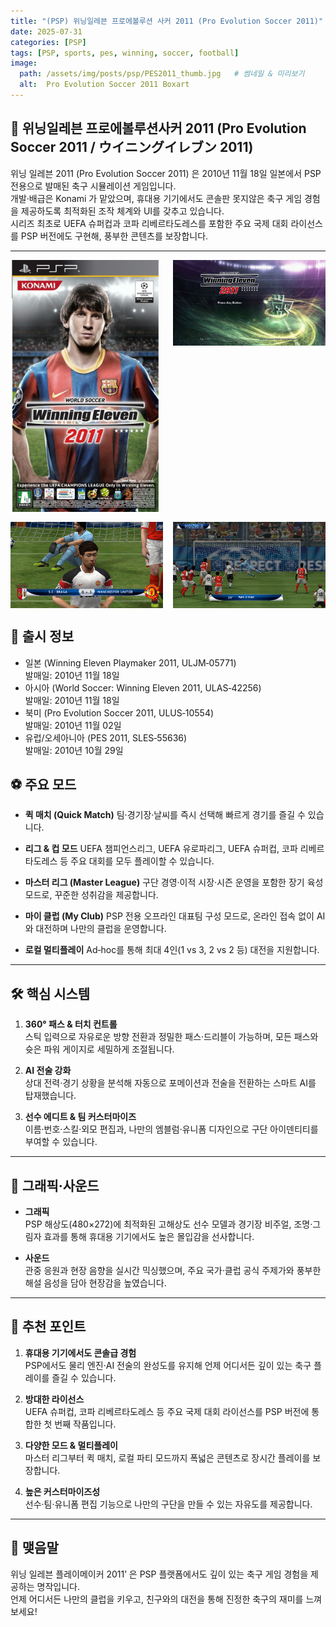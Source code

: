 ```yaml
---
title: "(PSP) 위닝일레븐 프로에볼루션 사커 2011 (Pro Evolution Soccer 2011)"
date: 2025-07-31
categories: [PSP]
tags: [PSP, sports, pes, winning, soccer, football]
image:
  path: /assets/img/posts/psp/PES2011_thumb.jpg   # 썸네일 & 미리보기
  alt:  Pro Evolution Soccer 2011 Boxart
---
```


## 📜 위닝일레븐 프로에볼루션사커 2011 (Pro Evolution Soccer 2011 / ウイニングイレブン 2011)

위닝 일레븐 2011 (Pro Evolution Soccer 2011) 은 2010년 11월 18일 일본에서 PSP 전용으로 발매된 축구 시뮬레이션 게임입니다.  
개발·배급은 Konami 가 맡았으며, 휴대용 기기에서도 콘솔판 못지않은 축구 게임 경험을 제공하도록 최적화된 조작 체계와 UI를 갖추고 있습니다.  
시리즈 최초로 UEFA 슈퍼컵과 코파 리베르타도레스를 포함한 주요 국제 대회 라이선스를 PSP 버전에도 구현해, 풍부한 콘텐츠를 보장합니다.  

---

<!-- <img src="/assets/img/posts/ps1/DQM_front.jpg" alt="DQM 표지">
![DQM표지](/assets/img/posts/ps1/DQM_front.jpg){: width="250px" } -->

<div style="display: grid; grid-template-columns: repeat(2, 1fr); gap: 1rem;">
  <img src="/assets/img/posts/psp/PES2011_front.jpg" alt="위닝2011 표지">
  <img src="/assets/img/posts/psp/PES2011_title.jpg" alt="위닝2011 타이틀">
  <img src="/assets/img/posts/psp/PES2011_sc1.png" alt="위닝2011 스샷">
  <img src="/assets/img/posts/psp/PES2011_sc2.png" alt="위닝2011 스샷">
</div>


## 📅 출시 정보
- 일본 (Winning Eleven Playmaker 2011, ULJM‑05771)  
발매일: 2010년 11월 18일   
- 아시아 (World Soccer: Winning Eleven 2011, ULAS‑42256)  
발매일: 2010년 11월 18일 
- 북미 (Pro Evolution Soccer 2011, ULUS‑10554)  
발매일: 2010년 11월 02일 
- 유럽/오세아니아 (PES 2011, SLES‑55636)  
발매일: 2010년 10월 29일 

## ⚽ 주요 모드

- **퀵 매치 (Quick Match)**
  팀·경기장·날씨를 즉시 선택해 빠르게 경기를 즐길 수 있습니다. 

- **리그 & 컵 모드**
  UEFA 챔피언스리그, UEFA 유로파리그, UEFA 슈퍼컵, 코파 리베르타도레스 등 주요 대회를 모두 플레이할 수 있습니다. 

- **마스터 리그 (Master League)**
  구단 경영·이적 시장·시즌 운영을 포함한 장기 육성 모드로, 꾸준한 성취감을 제공합니다. 

- **마이 클럽 (My Club)**
  PSP 전용 오프라인 대표팀 구성 모드로, 온라인 접속 없이 AI와 대전하며 나만의 클럽을 운영합니다. 

- **로컬 멀티플레이**
Ad‑hoc를 통해 최대 4인(1 vs 3, 2 vs 2 등) 대전을 지원합니다.

---

## 🛠️ 핵심 시스템

1. **360° 패스 & 터치 컨트롤**  
   스틱 입력으로 자유로운 방향 전환과 정밀한 패스·드리블이 가능하며, 모든 패스와 슛은 파워 게이지로 세밀하게 조절됩니다.  

2. **AI 전술 강화**  
   상대 전력·경기 상황을 분석해 자동으로 포메이션과 전술을 전환하는 스마트 AI를 탑재했습니다.

3. **선수 에디트 & 팀 커스터마이즈**  
   이름·번호·스킬·외모 편집과, 나만의 엠블럼·유니폼 디자인으로 구단 아이덴티티를 부여할 수 있습니다.

---

## 🎨 그래픽·사운드

- **그래픽**  
  PSP 해상도(480×272)에 최적화된 고해상도 선수 모델과 경기장 비주얼, 조명·그림자 효과를 통해 휴대용 기기에서도 높은 몰입감을 선사합니다.

- **사운드**  
  관중 응원과 현장 음향을 실시간 믹싱했으며, 주요 국가·클럽 공식 주제가와 풍부한 해설 음성을 담아 현장감을 높였습니다.

---

## 🎯 추천 포인트

1. **휴대용 기기에서도 콘솔급 경험**  
   PSP에서도 물리 엔진·AI 전술의 완성도를 유지해 언제 어디서든 깊이 있는 축구 플레이를 즐길 수 있습니다.

2. **방대한 라이선스**  
   UEFA 슈퍼컵, 코파 리베르타도레스 등 주요 국제 대회 라이선스를 PSP 버전에 통합한 첫 번째 작품입니다.

3. **다양한 모드 & 멀티플레이**  
   마스터 리그부터 퀵 매치, 로컬 파티 모드까지 폭넓은 콘텐츠로 장시간 플레이를 보장합니다.

4. **높은 커스터마이즈성**  
   선수·팀·유니폼 편집 기능으로 나만의 구단을 만들 수 있는 자유도를 제공합니다.

---

## 🚀 맺음말

위닝 일레븐 플레이메이커 2011’ 은 PSP 플랫폼에서도 깊이 있는 축구 게임 경험을 제공하는 명작입니다.  
언제 어디서든 나만의 클럽을 키우고, 친구와의 대전을 통해 진정한 축구의 재미를 느껴보세요!


<!-- *작성자: jjkkim88*  
*발행일: 2025년 7월 11일*   -->